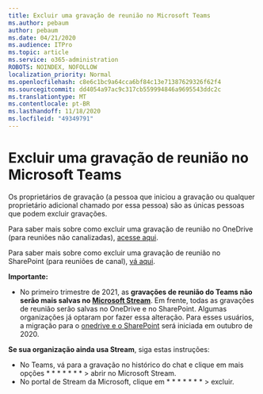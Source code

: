 ```yaml
---
title: Excluir uma gravação de reunião no Microsoft Teams
ms.author: pebaum
author: pebaum
ms.date: 04/21/2020
ms.audience: ITPro
ms.topic: article
ms.service: o365-administration
ROBOTS: NOINDEX, NOFOLLOW
localization_priority: Normal
ms.openlocfilehash: c8e6c1bc9a64cca6bf84c13e71387629326f62f4
ms.sourcegitcommit: dd4054a97ac9c317cb559994846a9695543ddc2c
ms.translationtype: MT
ms.contentlocale: pt-BR
ms.lasthandoff: 11/18/2020
ms.locfileid: "49349791"
---
```

# <a name="delete-a-meeting-recording-in-teams"></a>Excluir uma gravação de reunião no Microsoft Teams

Os proprietários de gravação (a pessoa que iniciou a gravação ou qualquer proprietário adicional chamado por essa pessoa) são as únicas pessoas que podem excluir gravações.  

Para saber mais sobre como excluir uma gravação de reunião no OneDrive (para reuniões não canalizadas),  [acesse aqui](https://support.microsoft.com/office/21fe345a-e488-4fa7-932b-f053c1bebe8a).  

Para saber mais sobre como excluir uma gravação de reunião no SharePoint (para reuniões de canal),  [vá aqui](https://support.microsoft.com/office/71f3c90a-0d24-4d80-8b66-f88234b79a52).  

**Importante:**

- No primeiro trimestre de 2021, as **gravações de reunião do Teams não serão mais salvas no  [Microsoft Stream](https://stream.microsoft.com/)**. Em frente, todas as gravações de reunião serão salvas no OneDrive e no SharePoint. Algumas organizações já optaram por fazer essa alteração. Para esses usuários, a migração para o  [onedrive e o SharePoint](https://docs.microsoft.com/MicrosoftTeams/tmr-meeting-recording-change)  será iniciada em outubro de 2020.

**Se sua organização ainda usa Stream**, siga estas instruções:

- No Teams, vá para a gravação no histórico do chat e clique em mais opções * * * * * * * > abrir no Microsoft Stream.
- No portal de Stream da Microsoft, clique em * * * * * * * > excluir.
